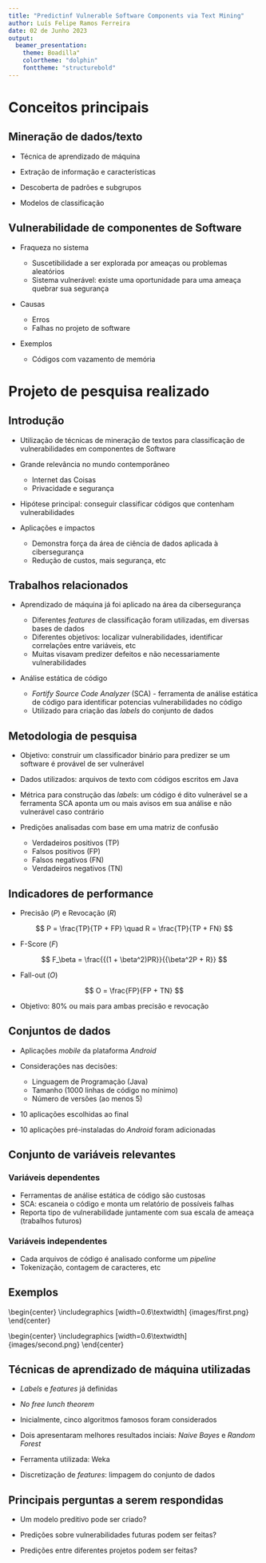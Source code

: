 ```yaml
---
title: "Predictinf Vulnerable Software Components via Text Mining"
author: Luís Felipe Ramos Ferreira
date: 02 de Junho 2023
output:
  beamer_presentation:
    theme: Boadilla"
    colortheme: "dolphin"
    fonttheme: "structurebold"
---
```


# Conceitos principais

## Mineração de dados/texto

- Técnica de aprendizado de máquina

- Extração de informação e características

- Descoberta de padrões e subgrupos

- Modelos de classificação

## Vulnerabilidade de componentes de Software

- Fraqueza no sistema
  - Suscetibilidade a ser explorada por ameaças ou problemas aleatórios
  - Sistema vulnerável: existe uma oportunidade para uma ameaça quebrar sua segurança

- Causas
  - Erros
  - Falhas no projeto de software

- Exemplos
  - Códigos com vazamento de memória

# Projeto de pesquisa realizado

## Introdução

- Utilização de técnicas de mineração de textos para classificação de vulnerabilidades em componentes de Software

- Grande relevância no mundo contemporâneo
  - Internet das Coisas
  - Privacidade e segurança

- Hipótese principal: conseguir classificar códigos que contenham vulnerabilidades

- Aplicações e impactos
  - Demonstra força da área de ciência de dados aplicada à cibersegurança
  - Redução de custos, mais segurança, etc

## Trabalhos relacionados

- Aprendizado de máquina já foi aplicado na área da cibersegurança
  - Diferentes *features* de classificação foram utilizadas, em diversas bases de dados
  - Diferentes objetivos: localizar vulnerabilidades, identificar correlações entre variáveis, etc
  - Muitas visavam predizer defeitos e não necessariamente vulnerabilidades

- Análise estática de código
  - *Fortify Source Code Analyzer* (SCA) - ferramenta de análise estática de código para identificar potencias vulnerabilidades no código
  - Utilizado para criação das *labels* do conjunto de dados

## Metodologia de pesquisa

- Objetivo: construir um classificador binário para predizer se um software é provável de ser vulnerável

- Dados utilizados: arquivos de texto com códigos escritos em Java

- Métrica para construção das *labels*: um código é dito vulnerável se a ferramenta SCA aponta um ou mais avisos em sua análise e não vulnerável caso contrário

- Predições analisadas com base em uma matriz de confusão
  - Verdadeiros positivos (TP)
  - Falsos positivos (FP)
  - Falsos negativos (FN)
  - Verdadeiros negativos (TN)

## Indicadores de performance

- Precisão (*P*) e Revocação (*R*)

$$
    P = \frac{TP}{TP + FP} \quad
    R = \frac{TP}{TP + FN}
$$

- F-Score (*F*)

$$
    F_\beta = \frac{{(1 + \beta^2)PR}}{{\beta^2P + R}}
$$

- Fall-out (*O*)

$$
    O = \frac{FP}{FP + TN}
$$

- Objetivo: 80% ou mais para ambas precisão e revocação

## Conjuntos de dados

- Aplicações *mobile* da plataforma *Android*

- Considerações nas decisões:
  - Linguagem de Programação (Java)
  - Tamanho (1000 linhas de código no mínimo)
  - Número de versões (ao menos 5)

- 10 aplicações escolhidas ao final
- 10 aplicações pré-instaladas do *Android* foram adicionadas

## Conjunto de variáveis relevantes

### Variáveis dependentes

- Ferramentas de análise estática de código são custosas
- SCA: escaneia o código e monta um relatório de possíveis falhas
- Reporta tipo de vulnerabilidade juntamente com sua escala de ameaça (trabalhos futuros)

### Variáveis independentes

- Cada arquivos de código é analisado conforme um *pipeline*
- Tokenização, contagem de caracteres, etc

## Exemplos

\begin{center}
    \includegraphics [width=0.6\textwidth] {images/first.png}
\end{center}

\begin{center}
    \includegraphics [width=0.6\textwidth] {images/second.png}
\end{center}

## Técnicas de aprendizado de máquina utilizadas

- *Labels* e *features* já definidas

- *No free lunch theorem*

- Inicialmente, cinco algoritmos famosos foram considerados

- Dois apresentaram melhores resultados inciais: *Naive Bayes* e *Random Forest*

- Ferramenta utilizada: Weka

- Discretização de *features*: limpagem do conjunto de dados

## Principais perguntas a serem respondidas

- Um modelo preditivo pode ser criado?

- Predições sobre vulnerabilidades futuras podem ser feitas?

- Predições entre diferentes projetos podem ser feitas?
